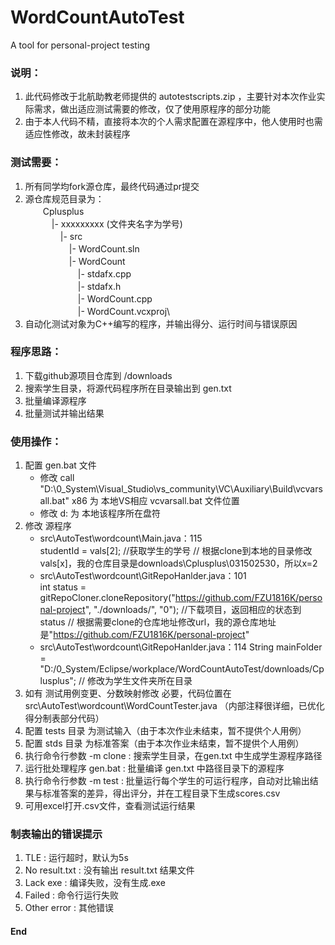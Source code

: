 # WordCountAutoTest
A tool for personal-project testing

### 说明：
1. 此代码修改于北航助教老师提供的 autotestscripts.zip ，主要针对本次作业实际需求，做出适应测试需要的修改，仅了使用原程序的部分功能
2. 由于本人代码不精，直接将本次的个人需求配置在源程序中，他人使用时也需适应性修改，故未封装程序

### 测试需要：
1. 所有同学均fork源仓库，最终代码通过pr提交
2. 源仓库规范目录为：\
　　Cplusplus\
　　　|- xxxxxxxxx (文件夹名字为学号)\
　　　　|- src\
　　　　　|- WordCount.sln\
　　　　　|- WordCount\
　　　　　　|- stdafx.cpp\
　　　　　　|- stdafx.h\
　　　　　　|- WordCount.cpp\
　　　　　　|- WordCount.vcxproj\ 
3. 自动化测试对象为C++编写的程序，并输出得分、运行时间与错误原因

### 程序思路：
1. 下载github源项目仓库到 /downloads
2. 搜索学生目录，将源代码程序所在目录输出到 gen.txt
3. 批量编译源程序
4. 批量测试并输出结果

### 使用操作：
1. 配置 gen.bat 文件
   - 修改 call "D:\0_System\Visual_Studio\vs_community\VC\Auxiliary\Build\vcvarsall.bat" x86
     为 本地VS相应 vcvarsall.bat 文件位置
   - 修改 d:
     为 本地该程序所在盘符
2. 修改 源程序
   - src\AutoTest\wordcount\Main.java：115  
     studentId = vals[2]; //获取学生的学号
     // 根据clone到本地的目录修改vals[x]，我的仓库目录是downloads\Cplusplus\031502530，所以x=2
   - src\AutoTest\wordcount\GitRepoHanlder.java：101  
     int status = gitRepoCloner.cloneRepository("https://github.com/FZU1816K/personal-project", "./downloads/", "0"); //下载项目，返回相应的状态到status
     // 根据需要clone的仓库地址修改url，我的源仓库地址是"https://github.com/FZU1816K/personal-project"
   - src\AutoTest\wordcount\GitRepoHanlder.java：114
     String mainFolder = "D:/0_System/Eclipse/workplace/WordCountAutoTest/downloads/Cplusplus";
     // 修改为学生文件夹所在目录
3. 如有 测试用例变更、分数映射修改 必要，代码位置在 src\AutoTest\wordcount\WordCountTester.java （内部注释很详细，已优化得分制表部分代码）
4. 配置 tests 目录 为测试输入（由于本次作业未结束，暂不提供个人用例）
5. 配置 stds  目录 为标准答案（由于本次作业未结束，暂不提供个人用例）
6. 执行命令行参数 -m clone : 搜索学生目录，在gen.txt 中生成学生源程序路径
7. 运行批处理程序 gen.bat : 批量编译 gen.txt 中路径目录下的源程序
8. 执行命令行参数 -m test : 批量运行每个学生的可运行程序，自动对比输出结果与标准答案的差异，得出评分，并在工程目录下生成scores.csv
9. 可用excel打开.csv文件，查看测试运行结果

### 制表输出的错误提示
1. TLE : 运行超时，默认为5s
2. No result.txt : 没有输出 result.txt 结果文件
3. Lack exe : 编译失败，没有生成.exe
4. Failed : 命令行运行失败
5. Other error : 其他错误

#### End
